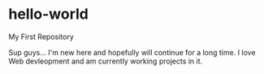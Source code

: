 # hello-world
My First Repository

Sup guys... I'm new here and hopefully will continue for a long time.
I love Web devleopment and am currently working projects in it.
